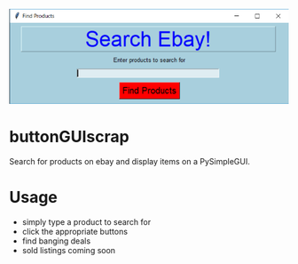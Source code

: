 ![alt text](https://github.com/jglatts/scrap-gui/blob/master/gui_ebay.png)
# buttonGUIscrap
Search for products on ebay and display items on a PySimpleGUI.
# Usage
  - simply type a product to search for
  - click the appropriate buttons
  - find banging deals
  - sold listings coming soon


